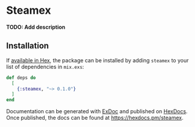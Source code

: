 # Steamex

**TODO: Add description**

## Installation

If [available in Hex](https://hex.pm/docs/publish), the package can be installed
by adding `steamex` to your list of dependencies in `mix.exs`:

```elixir
def deps do
  [
    {:steamex, "~> 0.1.0"}
  ]
end
```

Documentation can be generated with [ExDoc](https://github.com/elixir-lang/ex_doc)
and published on [HexDocs](https://hexdocs.pm). Once published, the docs can
be found at <https://hexdocs.pm/steamex>.

